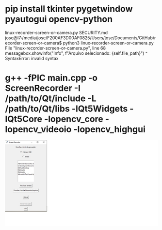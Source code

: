 
# pip install tkinter pygetwindow pyautogui opencv-python

linux-recorder-screen-or-camera.py  SECURITY.md
jose@I7:/media/jose/F200AF3D00AF0825/Users/jose/Documents/GitHub/recorder-screen-or-camera$ python3 linux-recorder-screen-or-camera.py 
  File "linux-recorder-screen-or-camera.py", line 68
    messagebox.showinfo("Info", f"Arquivo selecionado: {self.file_path}")
                                                                       ^
SyntaxError: invalid syntax


# g++ -fPIC main.cpp -o ScreenRecorder -I /path/to/Qt/include -L /path/to/Qt/libs -lQt5Widgets -lQt5Core -lopencv_core -lopencv_videoio -lopencv_highgui

 ![Texto alternativo](https://github.com/0joseDark/recorder-screen-or-camera/blob/main/images/tools/recorder-screen-or-camera.jpg)
